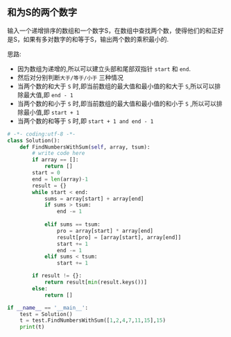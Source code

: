 ## 和为S的两个数字

输入一个递增排序的数组和一个数字S，在数组中查找两个数，使得他们的和正好是S，如果有多对数字的和等于S，输出两个数的乘积最小的.

思路:

* 因为数组为递增的,所以可以建立头部和尾部双指针 `start` 和 `end`.
* 然后对分别判断`大于/等于/小于` 三种情况
* 当两个数的和大于 `S` 时,即当前数组的最大值和最小值的和大于 `S`,所以可以排除最大值,即 `end - 1`
* 当两个数的和小于 `S` 时,即当前数组的最大值和最小值的和小于 `S` ,所以可以排除最小值,即 `start + 1`
* 当两个数的和等于 `S` 时,即 `start + 1 and end - 1`



```python
# -*- coding:utf-8 -*-
class Solution():
    def FindNumbersWithSum(self, array, tsum):
        # write code here
        if array == []:
            return []
        start = 0
        end = len(array)-1
        result = {}
        while start < end:
            sums = array[start] + array[end]
            if sums > tsum:
                end -= 1
                
            elif sums == tsum:
                pro = array[start] * array[end]
                result[pro] = [array[start], array[end]]
                start += 1
                end -= 1
            elif sums < tsum:
                start += 1

        if result != {}:
            return result[min(result.keys())]
        else:
            return []

if __name__ == '__main__':
    test = Solution()
    t = test.FindNumbersWithSum([1,2,4,7,11,15],15)
    print(t)
```





